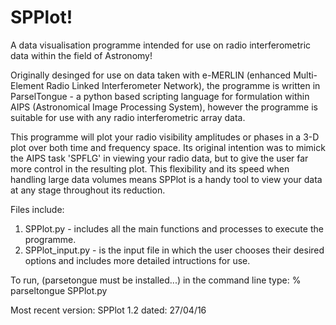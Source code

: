 # SPPlot!

A data visualisation programme intended for use on radio interferometric data within the field of Astronomy!

Originally desinged for use on data taken with e-MERLIN (enhanced Multi-Element Radio Linked Interferometer Network), the programme is written in ParselTongue - a python based scripting language for formulation within AIPS (Astronomical Image Processing System), however the programme is suitable for use with any radio interferometric array data.

This programme will plot your radio visibility amplitudes or phases in a 3-D plot over both time and frequency space. Its original intention was to mimick the AIPS task 'SPFLG' in viewing your radio data, but to give the user far more control in the resulting plot. This flexibility and its speed when handling large data volumes means SPPlot is a handy tool to view your data at any stage throughout its reduction.

Files include:

1. SPPlot.py - includes all the main functions and processes to execute the programme.
2. SPPlot_input.py - is the input file in which the user chooses their desired options and includes more detailed                                     intructions for use.

To run, (parsetongue must be installed...) in the command line type: % parseltongue SPPlot.py

Most recent version: SPPlot 1.2 dated: 27/04/16 
